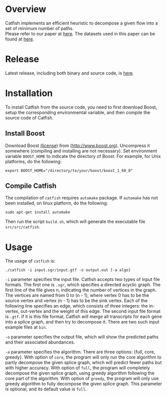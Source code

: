 # Overview

Catfish implements an efficient heuristic to decompose a given flow into a set of minimum number of paths.  
Please refer to our paper at [here](http://biorxiv.org/content/early/2016/11/16/087759).
The datasets used in this paper can be found at [here](https://cmu.box.com/s/p687exyr279wny7fb2rb36wifvavvu3f).

# Release
Latest release, including both binary and source code, is [here](https://github.com/shaomingfu/catfish/releases/tag/v0.1.2).


# Installation
To install Catfish from the source code, you need to first download 
Boost, setup the corresponding environmental variable,
and then compile the source code of Catfish.

## Install Boost
Download Boost [(license)](http://www.boost.org/LICENSE_1_0.txt)
from (http://www.boost.org).
Uncompress it somewhere (compiling and installing are not necessary).
Set environment variable `BOOST_HOME` to indicate the directory of Boost.
For example, for Unix platforms, do the following:
```
export BOOST_HOME="/directory/to/your/boost/boost_1_60_0"
```

## Compile Catfish
The compilation of `catfish` requires `automake` package.
If `automake` has not been installed, on linux platform, do the following:
```
sudo apt-get install automake
```
Then run the script `build.sh`, which will generate the executable file `src/src/catfish`.


# Usage

The usage of `catfish` is:
```
./catfish -i input.sgr/input.gtf -o output.out [-a algo]
```

`-i` parameter specifies the input file.
Catfish accepts two types of input file formats. The first one is `.sgr`,
which specifies a directed acyclic graph. The first line of the file gives n, 
indicating the number of vertices in the graph. The vertices 
are named from 0 to (n - 1), where vertex 0 has to be the source vertex
and vertex (n - 1) has to be the sink vertex. 
Each of the following line specifies an edge, which consists of three integers:
the in-vertex, out-vertex and the weight of this edge. The second input file format
is `.gtf`. If it is this file format, Catfish will merge all transcripts
for each gene into a splice graph, and then try to decompose it.
There are two such input example files at `bin`.

`-o` parameter specifies the output file, which will show the predicted paths
and their associated abundances.

`-a` parameter specifies the algorithm.
There are three options: {full, core, greedy}.
With option of `core`, the program will only run the core algorithm to partly
decompose the given splice graph, which will predict fewer paths but with
higher accuracy. With option of `full`, the program will completely
decompose the given splice graph, using greedy algorithm following the core part of the algorithm.
With option of `greedy`, the program will only use greedy algorithm to fully decompose
the given splice graph. This parameter is optional, and its default value is `full`.

